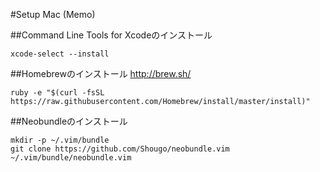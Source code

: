 #Setup Mac (Memo)

##Command Line Tools for Xcodeのインストール
```
xcode-select --install
```

##Homebrewのインストール
http://brew.sh/

```
ruby -e "$(curl -fsSL https://raw.githubusercontent.com/Homebrew/install/master/install)"
```

##Neobundleのインストール
```
mkdir -p ~/.vim/bundle
git clone https://github.com/Shougo/neobundle.vim ~/.vim/bundle/neobundle.vim
```
